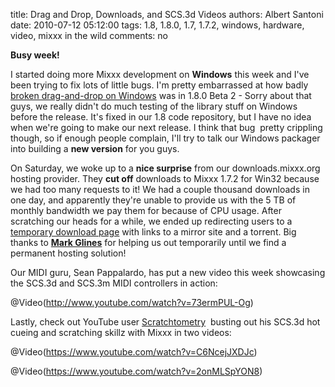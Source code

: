 title: Drag and Drop, Downloads, and SCS.3d Videos
authors: Albert Santoni
date: 2010-07-12 05:12:00
tags: 1.8, 1.8.0, 1.7, 1.7.2, windows, hardware, video, mixxx in the wild
comments: no

**Busy week!**

I started doing more Mixxx development on **Windows** this week and I've been trying to fix lots of little bugs.
I'm pretty embarrassed at how badly [broken drag-and-drop on Windows](https://bugs.launchpad.net/mixxx/+bug/325337) was in 1.8.0 Beta 2 - Sorry about that guys, we really didn't do much testing of the library stuff on Windows before the release.
It's fixed in our 1.8 code repository, but I have no idea when we're going to make our next release.
I think that bug  pretty crippling though, so if enough people complain, I'll try to talk our Windows packager into building a **new version** for you guys.

On Saturday, we woke up to a **nice surprise** from our downloads.mixxx.org hosting provider.
They **cut off** downloads to Mixxx 1.7.2 for Win32 because we had too many requests to it!
We had a couple thousand downloads in one day, and apparently they're unable to provide us with the 5 TB of monthly bandwidth we pay them for because of CPU usage.
After scratching our heads for a while, we ended up redirecting users to a [temporary download page](http://downloads.mixxx.org/mixxx-1.7.2/mixxx-1.7.2-win32.html) with links to a mirror site and a torrent.
Big thanks to **[Mark Glines](http://www.glines.org/)** for helping us out temporarily until we find a permanent hosting solution!

Our MIDI guru, Sean Pappalardo, has put a new video this week showcasing the SCS.3d and SCS.3m MIDI controllers in action:

@Video(http://www.youtube.com/watch?v=73ermPUL-Og)

Lastly, check out YouTube user [Scratchtometry](http://www.youtube.com/user/Scratchometry)  busting out his SCS.3d hot cueing and scratching skillz with Mixxx in two videos:

@Video(https://www.youtube.com/watch?v=C6NcejJXDJc)

@Video(https://www.youtube.com/watch?v=2onMLSpYON8)
